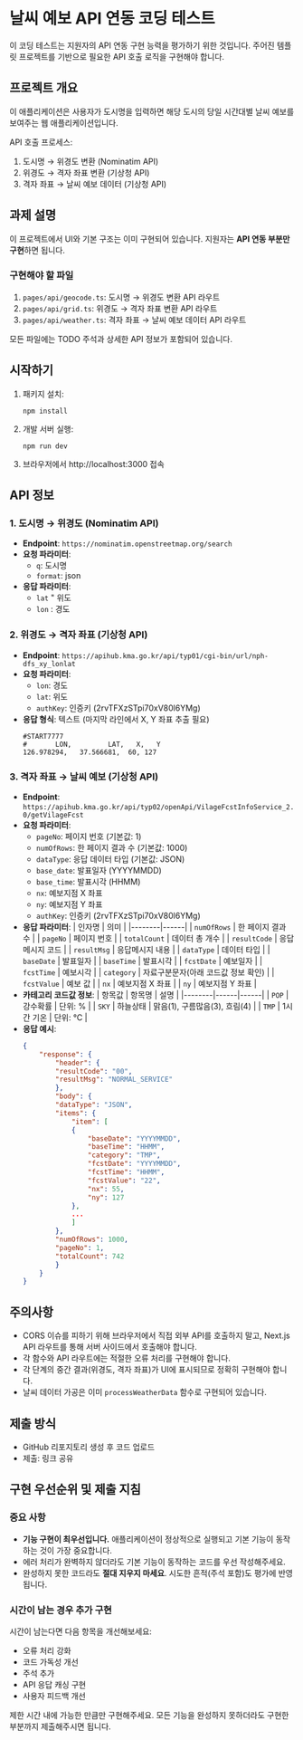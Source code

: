 # 날씨 예보 API 연동 코딩 테스트

이 코딩 테스트는 지원자의 API 연동 구현 능력을 평가하기 위한 것입니다. 주어진 템플릿 프로젝트를 기반으로 필요한 API 호출 로직을 구현해야 합니다.

## 프로젝트 개요

이 애플리케이션은 사용자가 도시명을 입력하면 해당 도시의 당일 시간대별 날씨 예보를 보여주는 웹 애플리케이션입니다.

API 호출 프로세스:
1. 도시명 → 위경도 변환 (Nominatim API)
2. 위경도 → 격자 좌표 변환 (기상청 API)
3. 격자 좌표 → 날씨 예보 데이터 (기상청 API)

## 과제 설명

이 프로젝트에서 UI와 기본 구조는 이미 구현되어 있습니다. 
지원자는 **API 연동 부분만 구현**하면 됩니다.


### 구현해야 할 파일

1. `pages/api/geocode.ts`: 도시명 → 위경도 변환 API 라우트
2. `pages/api/grid.ts`: 위경도 → 격자 좌표 변환 API 라우트
3. `pages/api/weather.ts`: 격자 좌표 → 날씨 예보 데이터 API 라우트

모든 파일에는 TODO 주석과 상세한 API 정보가 포함되어 있습니다.

## 시작하기

1. 패키지 설치:
   ```
   npm install
   ```

2. 개발 서버 실행:
   ```
   npm run dev
   ```

3. 브라우저에서 http://localhost:3000 접속

## API 정보

### 1. 도시명 → 위경도 (Nominatim API)
- **Endpoint**: `https://nominatim.openstreetmap.org/search`
- **요청 파라미터**:
  - `q`: 도시명
  - `format`: json
- **응답 파라미터**:
  - `lat` " 위도
  - `lon` : 경도 
### 2. 위경도 → 격자 좌표 (기상청 API)
- **Endpoint**: `https://apihub.kma.go.kr/api/typ01/cgi-bin/url/nph-dfs_xy_lonlat`
- **요청 파라미터**:
  - `lon`: 경도
  - `lat`: 위도
  - `authKey`: 인증키 (2rvTFXzSTpi70xV80l6YMg)
- **응답 형식**: 텍스트 (마지막 라인에서 X, Y 좌표 추출 필요)
    ```
    #START7777
    #       LON,         LAT,   X,   Y
    126.978294,   37.566681,  60, 127
    ```

### 3. 격자 좌표 → 날씨 예보 (기상청 API)
- **Endpoint**: `https://apihub.kma.go.kr/api/typ02/openApi/VilageFcstInfoService_2.0/getVilageFcst`
- **요청 파라미터**:
  - `pageNo`: 페이지 번호 (기본값: 1)
  - `numOfRows`: 한 페이지 결과 수 (기본값: 1000)
  - `dataType`: 응답 데이터 타입 (기본값: JSON)
  - `base_date`: 발표일자 (YYYYMMDD)
  - `base_time`: 발표시각 (HHMM)
  - `nx`: 예보지점 X 좌표
  - `ny`: 예보지점 Y 좌표
  - `authKey`: 인증키 (2rvTFXzSTpi70xV80l6YMg)
- **응답 파라미터**:
  | 인자명 | 의미 |
  |--------|------|
  | `numOfRows` | 한 페이지 결과 수 |
  | `pageNo` | 페이지 번호 |
  | `totalCount` | 데이터 총 개수 |
  | `resultCode` | 응답메시지 코드 |
  | `resultMsg` | 응답메시지 내용 |
  | `dataType` | 데이터 타입 |
  | `baseDate` | 발표일자 |
  | `baseTime` | 발표시각 |
  | `fcstDate` | 예보일자 |
  | `fcstTime` | 예보시각 |
  | `category` | 자료구분문자(아래 코드값 정보 확인) |
  | `fcstValue` | 예보 값 |
  | `nx` | 예보지점 X 좌표 |
  | `ny` | 예보지점 Y 좌표 |
- **카테고리 코드값 정보**:
  | 항목값 | 항목명 | 설명 |
  |--------|------|------|
  | `POP` | 강수확률 | 단위: % |
  | `SKY` | 하늘상태 | 맑음(1), 구름많음(3), 흐림(4) |
  | `TMP` | 1시간 기온 | 단위: ℃ |
- **응답 예시**:
    ```json
    {
        "response": {
            "header": {
            "resultCode": "00",
            "resultMsg": "NORMAL_SERVICE"
            },
            "body": {
            "dataType": "JSON",
            "items": {
                "item": [
                {
                    "baseDate": "YYYYMMDD",
                    "baseTime": "HHMM",
                    "category": "TMP",
                    "fcstDate": "YYYYMMDD",
                    "fcstTime": "HHMM",
                    "fcstValue": "22",
                    "nx": 55,
                    "ny": 127
                },
                ...
                ]
            },
            "numOfRows": 1000,
            "pageNo": 1,
            "totalCount": 742
            }
        }
    }
    ```

## 주의사항
- CORS 이슈를 피하기 위해 브라우저에서 직접 외부 API를 호출하지 말고, Next.js API 라우트를 통해 서버 사이드에서 호출해야 합니다.
- 각 함수와 API 라우트에는 적절한 오류 처리를 구현해야 합니다.
- 각 단계의 중간 결과(위경도, 격자 좌표)가 UI에 표시되므로 정확히 구현해야 합니다.
- 날씨 데이터 가공은 이미 `processWeatherData` 함수로 구현되어 있습니다.


## 제출 방식
- GitHub 리포지토리 생성 후 코드 업로드
- 제출: 링크 공유


## 구현 우선순위 및 제출 지침

### 중요 사항
- **기능 구현이 최우선입니다.** 애플리케이션이 정상적으로 실행되고 기본 기능이 동작하는 것이 가장 중요합니다.
- 에러 처리가 완벽하지 않더라도 기본 기능이 동작하는 코드를 우선 작성해주세요.
- 완성하지 못한 코드라도 **절대 지우지 마세요**. 시도한 흔적(주석 포함)도 평가에 반영됩니다.

### 시간이 남는 경우 추가 구현
시간이 남는다면 다음 항목을 개선해보세요:
- 오류 처리 강화
- 코드 가독성 개선
- 주석 추가
- API 응답 캐싱 구현
- 사용자 피드백 개선

제한 시간 내에 가능한 만큼만 구현해주세요. 모든 기능을 완성하지 못하더라도 구현한 부분까지 제출해주시면 됩니다.